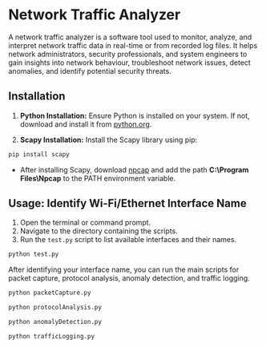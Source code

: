 # Network Traffic Analyzer

A network traffic analyzer is a software tool used to monitor, analyze, and interpret network traffic data in real-time or from recorded log files. It helps network administrators, security professionals, and system engineers to gain insights into network behaviour, troubleshoot network issues, detect anomalies, and identify potential security threats.

## Installation

1. **Python Installation:** Ensure Python is installed on your system. If not, download and install it from [python.org](https://www.python.org/downloads/).

2. **Scapy Installation:** Install the Scapy library using pip:

```bash
pip install scapy
```

- After installing Scapy, download [npcap](https://npcap.com/#download) and add the path **C:\Program Files\Npcap** to the PATH environment variable.

## Usage: Identify Wi-Fi/Ethernet Interface Name

1. Open the terminal or command prompt.
2. Navigate to the directory containing the scripts.
3. Run the `test.py` script to list available interfaces and their names.

```bash
python test.py
```
After identifying your interface name, you can run the main scripts for packet capture, protocol analysis, anomaly detection, and traffic logging.

```bash
python packetCapture.py

python protocolAnalysis.py

python anomalyDetection.py

python trafficLogging.py
```